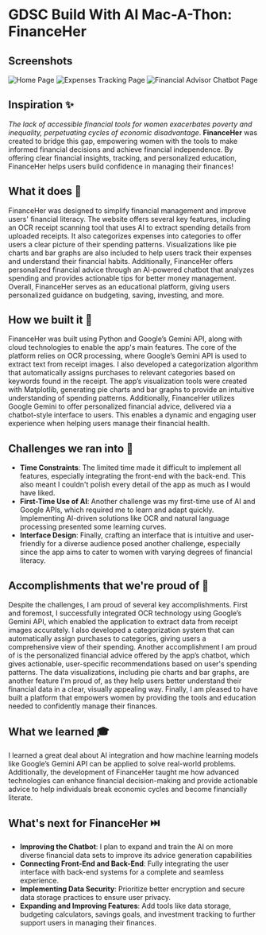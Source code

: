 # GDSC Build With AI Mac-A-Thon: FinanceHer

## Screenshots
![Home Page](https://github.com/user-attachments/assets/fb7b1ebe-e016-42e0-9926-074fc2794762)
![Expenses Tracking Page](https://github.com/user-attachments/assets/560f2207-3b10-4c0c-98fc-723272a3471b)
![Financial Advisor Chatbot Page](https://github.com/user-attachments/assets/9cf21990-e4fc-4ad8-bf30-d317b1b99617)

## Inspiration ✨
_The lack of accessible financial tools for women exacerbates poverty and inequality, perpetuating cycles of economic disadvantage_. **FinanceHer** was created to bridge this gap, empowering women with the tools to make informed financial decisions and achieve financial independence. By offering clear financial insights, tracking, and personalized education, FinanceHer helps users build confidence in managing their finances!

## What it does 🚀
FinanceHer was designed to simplify financial management and improve users' financial literacy. The website offers several key features, including an OCR receipt scanning tool that uses AI to extract spending details from uploaded receipts. It also categorizes expenses into categories to offer users a clear picture of their spending patterns. Visualizations like pie charts and bar graphs are also included to help users track their expenses and understand their financial habits. Additionally, FinanceHer offers personalized financial advice through an AI-powered chatbot that analyzes spending and provides actionable tips for better money management. Overall, FinanceHer serves as an educational platform, giving users personalized guidance on budgeting, saving, investing, and more.

## How we built it 🚧
FinanceHer was built using Python and Google’s Gemini API, along with cloud technologies to enable the app's main features. The core of the platform relies on OCR processing, where Google’s Gemini API is used to extract text from receipt images. I also developed a categorization algorithm that automatically assigns purchases to relevant categories based on keywords found in the receipt. The app’s visualization tools were created with Matplotlib, generating pie charts and bar graphs to provide an intuitive understanding of spending patterns. Additionally, FinanceHer utilizes Google Gemini to offer personalized financial advice, delivered via a chatbot-style interface to users. This enables a dynamic and engaging user experience when helping users manage their financial health.

## Challenges we ran into 🌉
- **Time Constraints**: The limited time made it difficult to implement all features, especially integrating the front-end with the back-end. This also meant I couldn't polish every detail of the app as much as I would have liked.
- **First-Time Use of AI**: Another challenge was my first-time use of AI and Google APIs, which required me to learn and adapt quickly. Implementing AI-driven solutions like OCR and natural language processing presented some learning curves.
- **Interface Design**: Finally, crafting an interface that is intuitive and user-friendly for a diverse audience posed another challenge, especially since the app aims to cater to women with varying degrees of financial literacy.

## Accomplishments that we're proud of 🙌
Despite the challenges, I am proud of several key accomplishments. First and foremost, I successfully integrated OCR technology using Google’s Gemini API, which enabled the application to extract data from receipt images accurately. I also developed a categorization system that can automatically assign purchases to categories, giving users a comprehensive view of their spending. Another accomplishment I am proud of is the personalized financial advice offered by the app’s chatbot, which gives actionable, user-specific recommendations based on user's spending patterns. The data visualizations, including pie charts and bar graphs, are another feature I'm proud of, as they help users better understand their financial data in a clear, visually appealing way. Finally, I am pleased to have built a platform that empowers women by providing the tools and education needed to confidently manage their finances.

## What we learned 🎓
I learned a great deal about AI integration and how machine learning models like Google’s Gemini API can be applied to solve real-world problems. Additionally, the development of FinanceHer taught me how advanced technologies can enhance financial decision-making and provide actionable advice to help individuals break economic cycles and become financially literate.

## What's next for FinanceHer ⏭️
- **Improving the Chatbot**: I plan to expand and train the AI on more diverse financial data sets to improve its advice generation capabilities
- **Connecting Front-End and Back-End**: Fully integrating the user interface with back-end systems for a complete and seamless experience.
- **Implementing Data Security**: Prioritize better encryption and secure data storage practices to ensure user privacy.
- **Expanding and Improving Features**: Add tools like data storage, budgeting calculators, savings goals, and investment tracking to further support users in managing their finances.
